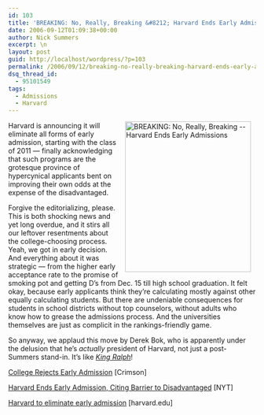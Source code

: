 ```yaml
---
id: 103
title: 'BREAKING: No, Really, Breaking &#8212; Harvard Ends Early Admissions'
date: 2006-09-12T01:09:38+00:00
author: Nick Summers
excerpt: \n
layout: post
guid: http://localhost/wordpress/?p=103
permalink: /2006/09/12/breaking-no-really-breaking-harvard-ends-early-admissions/
dsq_thread_id:
  - 95101549
tags:
  - Admissions
  - Harvard
---
```

<img width="256" vspace="0" hspace="10" height="306" border="0" align="right" src="http://www.ivygateblog.com/wp-content/uploads/2006/09/commonapp.jpg" alt="BREAKING: No, Really, Breaking -- Harvard Ends Early Admissions" />Harvard is announcing it will eliminate all forms of early admission, starting with the class of 2011 &#8212; finally acknowledging that such programs are the grotesque province of hypercynical applicants bent on improving their own odds at the expense of the disadvantaged.

Forgive the editorializing, please. This is both shocking news and yet long overdue, and it stirs all our leftover resentments about the college-choosing process. Yeah, we got in early decision. And everything about it was strategic &#8212; from the higher early acceptance rate to the promise of smoking pot and getting D&#8217;s from Dec. 15 till high school graduation. It felt okay, because early applicants think they&#8217;re calculating mostly against other equally calculating students. But there are undeniable consequences for students in school districts without top counselors, without adults who know how to grease the admissions process. And the universities themselves are just as complicit in the rankings-friendly game.

So anyway, we applaud this move by Derek Bok, who is apparently under the delusion that he&#8217;s _actually_ president of Harvard, not just a post-Summers stand-in. It&#8217;s like [_King Ralph_](http://www.imdb.com/title/tt0102216/)!

[College Rejects Early Admission](http://www.thecrimson.com/article.aspx?ref=514173) [Crimson]&nbsp;
  
[Harvard Ends Early Admission, Citing Barrier to Disadvantaged](http://www.nytimes.com/2006/09/12/education/12harvard.html?_r=1&oref=slogin) [NYT]
  
[Harvard to eliminate early admission](http://www.news.harvard.edu/gazette/2006/09.14/99-admissions.html) [harvard.edu]&nbsp;